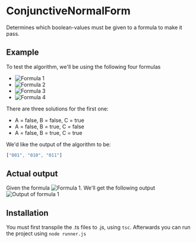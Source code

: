 # ConjunctiveNormalForm
Determines which boolean-values must be given to a formula to make it pass.

## Example
To test the algorithm, we'll be using the following four formulas
* ![Formula 1][formula1]
* ![Formula 2][formula2]
* ![Formula 3][formula3]
* ![Formula 4][formula4]

There are three solutions for the first one:
* A = false, B = false, C = true
* A = false, B = true, C = false
* A = false, B = true, C = true

We'd like the output of the algorithm to be:
```javascript
["001", "010", "011"]
```

## Actual output
Given the formula ![Formula 1][formula1].
We'll get the following output
![Output of formula 1][formula1solution]

## Installation
You must first transpile the .ts files to .js, using ```tsc```. Afterwards you can run the project using ```node runner.js```

[formula1]: https://wikimedia.org/api/rest_v1/media/math/render/svg/b55a331db90a18ae2d106c743167aa0970f341fb "Formula 1"
[formula2]: https://wikimedia.org/api/rest_v1/media/math/render/svg/6adf05496a3f0108f139aa490247ae0b8dc0dec7 "Formula 2"
[formula3]: https://wikimedia.org/api/rest_v1/media/math/render/svg/9b9c9c90857c12727201dd9e47a4e7c8658fdbc5 "Formula 3"
[formula4]: https://wikimedia.org/api/rest_v1/media/math/render/svg/74954195333a8593163b93a9688695b8dc74da55 "Formula 4"
[formula1solution]: https://i.gyazo.com/bcab175f21d9af7f7a006c00fe80f7a8.png